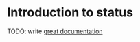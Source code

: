 # Introduction to status

TODO: write [great documentation](http://jacobian.org/writing/what-to-write/)

